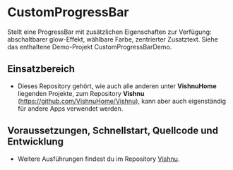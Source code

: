 # CustomProgressBar
Stellt eine ProgressBar mit zusätzlichen Eigenschaften zur Verfügung: abschaltbarer glow-Effekt, wählbare Farbe, zentrierter Zusatztext.
Siehe das enthaltene Demo-Projekt CustomProgressBarDemo.

## Einsatzbereich

  - Dieses Repository gehört, wie auch alle anderen unter **VishnuHome** liegenden Projekte, zum
   Repository **Vishnu** (https://github.com/VishnuHome/Vishnu), kann aber auch eigenständig für andere Apps verwendet werden.

## Voraussetzungen, Schnellstart, Quellcode und Entwicklung

  - Weitere Ausführungen findest du im Repository [Vishnu](https://github.com/VishnuHome/Vishnu).
